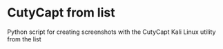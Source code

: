 # CutyCapt from list
Python script for creating screenshots with the CutyCapt Kali Linux utility from the list
